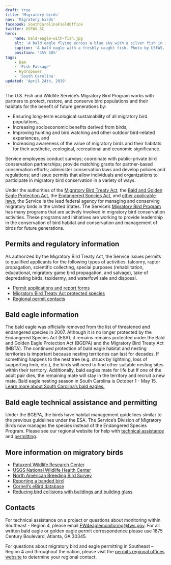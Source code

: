 ```yaml
---
draft: true
title: 'Migratory birds'
nav: 'Migratory birds'
facebook: SouthCarolinaFieldOffice
twitter: USFWS_SC
hero:
    name: bald-eagle-with-fish.jpg
    alt: 'A bald eagle flying across a blue sky with a silver fish in its tallons.'
    caption: 'A bald eagle with a freshly caught fish. Photo by USFWS.'
    position: '45% 50%'
tags:
    - Dam
    - 'Fish Passage'
    - Hydropower
    - 'South Carolina'
updated: 'April 24th, 2019'
---
```


The U.S. Fish and Wildlife Service’s Migratory Bird Program works with partners to protect, restore, and conserve bird populations and their habitats for the benefit of future generations by:

- Ensuring long-term ecological sustainability of all migratory bird populations,
- Increasing socioeconomic benefits derived from birds,
- Improving hunting and bird watching and other outdoor bird-related experiences, and
- Increasing awareness of the value of migratory birds and their habitats for their aesthetic, ecological, recreational and economic significance.

Service employees conduct surveys; coordinate with public-private bird conservation partnerships; provide matching grants for partner-based conservation efforts; administer conservation laws and develop policies and regulations; and issue permits that allow individuals and organizations to participate in migratory bird conservation in a variety of ways.

Under the authorities of the [Migratory Bird Treaty Act](https://www.fws.gov/laws/lawsdigest/migtrea.html), the [Bald and Golden Eagle Protection Act](https://www.fws.gov/laws/lawsdigest/BALDEGL.HTML), the [Endangered Species Act](https://www.fws.gov/endangered/laws-policies/), and [other applicable laws](https://www.fws.gov/birds/policies-and-regulations/laws-legislations/other-relevant-laws.php#Endangered), the Service is the lead federal agency for managing and conserving migratory birds in the United States. The Service’s [Migratory Bird Program](https://www.fws.gov/birds/) has many programs that are actively involved in migratory bird conservation activities. These programs and initiatives are working to provide leadership in the conservation of bird habitat and conservation and management of birds for future generations.

## Permits and regulatory information

As authorized by the Migratory Bird Treaty Act, the Service issues permits to qualified applicants for the following types of activities: falconry, raptor propagation, scientific collecting, special purposes (rehabilitation, educational, migratory game bird propagation, and salvage), take of depredating birds, taxidermy, and waterfowl sale and disposal.

- [Permit applications and report forms](https://www.fws.gov/birds/policies-and-regulations/permits/need-a-permit.php)
- [Migratory Bird Treaty Act protected species](https://www.fws.gov/birds/management/managed-species/migratory-bird-treaty-act-protected-species.php)
- [Regional permit contacts](https://www.fws.gov/birds/policies-and-regulations/permits/regional-permit-contacts.php)

## Bald eagle information

The bald eagle was officially removed from the list of threatened and endangered species in 2007. Although it is no longer protected by the Endangered Species Act (ESA), it remains remains protected under the Bald and Golden Eagle Protection Act (BGEPA) and the Migratory Bird Treaty Act (MBTA). The continued protection of bald eagle habitat and nesting territories is important because nesting territories can last for decades. If something happens to the nest tree (e.g. struck by lightning, loss of supporting limb, etc.), the birds will need to find other suitable nesting sites within their territory. Additionally, bald eagles mate for life but If one of the adult pair dies, the remaining mate will stay in the territory and recruit a new mate. Bald eagle nesting season in South Carolina is October 1 - May 15. [Learn more about South Carolina’s bald eagles.](http://www.dnr.sc.gov/wildlife/baldeagle/)

## Bald eagle technical assistance and permitting

Under the BGEPA, the birds have habitat management guidelines similar to the previous guidelines under the ESA. The Service’s Division of Migratory Birds now manages the species instead of the Endangered Species Program. Please see our regional website for help with [technical assistance](/our-services/eagle-technical-assistance/) and [permitting](/our-services/permits/eagles/).

## More information on migratory birds

- [Patuxent Wildlife Research Center](https://www.usgs.gov/centers/pwrc)
- [USGS National Wildlife Health Center](https://www.usgs.gov/centers/nwhc)
- [North American Breeding Bird Survey](https://www.pwrc.usgs.gov/BBS/)
- [Reporting a banded bird](https://www.usgs.gov/centers/pwrc/science/bird-banding-laboratory?qt-science_center_objects=0#qt-science_center_objects)
- [Cornell’s eBird database](https://ebird.org/home)
- [Reducing bird collisions with buildings and building glass](/pdf/guidelines/reducing-bird-collisions-with-buildings-and-building-glass-best-practices.pdf)

## Contacts

For technical assistance on a project or questions about monitoring within Southeast - Region 4, please email [FW4eaglemonitoring@fws.gov](mailto:FW4eaglemonitoring@fws.gov). For all written bald eagle or golden eagle permit correspondence please use 1875 Century Boulevard, Atlanta, GA 30345.

For questions about migratory bird and eagle permitting in Southeast – Region 4 and throughout the nation, please visit the [permits regional offices website](https://www.fws.gov/migratorybirds/mbpermits/Addresses.html) to determine your regional contact.
